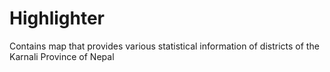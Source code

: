 # Highlighter
Contains map that provides various statistical information of districts of the Karnali Province of Nepal
